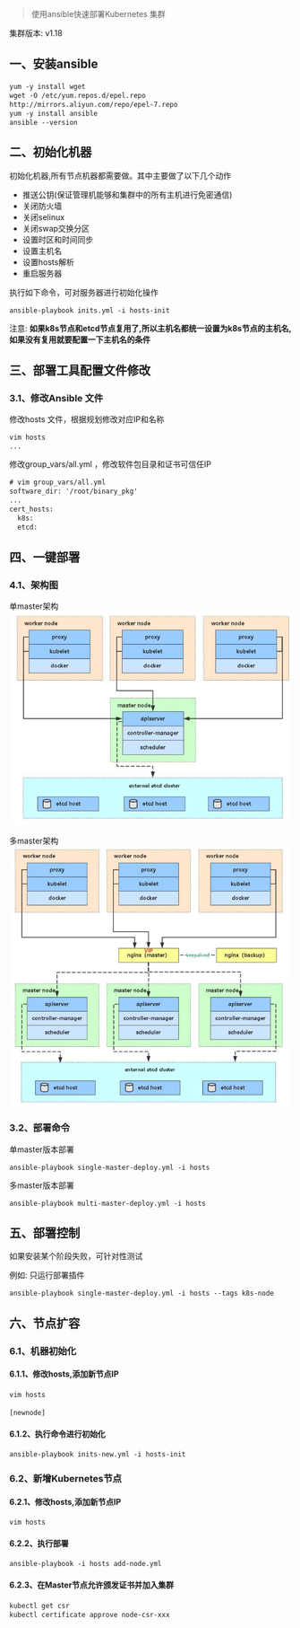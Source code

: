 > 使用ansible快速部署Kubernetes 集群

集群版本: v1.18

## 一、安装ansible

```
yum -y install wget
wget -O /etc/yum.repos.d/epel.repo http://mirrors.aliyun.com/repo/epel-7.repo
yum -y install ansible
ansible --version
```

## 二、初始化机器

初始化机器,所有节点机器都需要做。其中主要做了以下几个动作
* 推送公钥(保证管理机能够和集群中的所有主机进行免密通信)
* 关闭防火墙
* 关闭selinux
* 关闭swap交换分区
* 设置时区和时间同步
* 设置主机名
* 设置hosts解析
* 重启服务器

执行如下命令，可对服务器进行初始化操作
```
ansible-playbook inits.yml -i hosts-init
```

注意: **如果k8s节点和etcd节点复用了,所以主机名都统一设置为k8s节点的主机名,如果没有复用就要配置一下主机名的条件**


## 三、部署工具配置文件修改

### 3.1、修改Ansible 文件

修改hosts 文件，根据规划修改对应IP和名称
```
vim hosts
...
```

修改group_vars/all.yml ，修改软件包目录和证书可信任IP
```
# vim group_vars/all.yml
software_dir: '/root/binary_pkg'
...
cert_hosts:
  k8s:
  etcd:
```

## 四、一键部署

### 4.1、架构图

单master架构
![](images/单master架构.png)

多master架构
![](images/多master架构.png)

### 3.2、部署命令

单master版本部署
```
ansible-playbook single-master-deploy.yml -i hosts
```

多master版本部署
```
ansible-playbook multi-master-deploy.yml -i hosts
```

## 五、部署控制

如果安装某个阶段失败，可针对性测试

例如: 只运行部署插件
```
ansible-playbook single-master-deploy.yml -i hosts --tags k8s-node
```

## 六、节点扩容

### 6.1、机器初始化

#### 6.1.1、修改hosts,添加新节点IP

```
vim hosts

[newnode]
```

#### 6.1.2、执行命令进行初始化

```
ansible-playbook inits-new.yml -i hosts-init
```

### 6.2、新增Kubernetes节点

#### 6.2.1、修改hosts,添加新节点IP

```
vim hosts
```

#### 6.2.2、执行部署

```
ansible-playbook -i hosts add-node.yml
```

#### 6.2.3、在Master节点允许颁发证书并加入集群

```
kubectl get csr
kubectl certificate approve node-csr-xxx
```

